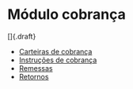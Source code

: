 # Módulo cobrança

[]{.draft}

* [Carteiras de cobrança](wallet)
* [Instruções de cobrança](instruction)
* [Remessas](batchRequest)
* [Retornos](batchResponse)